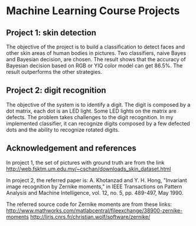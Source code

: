 # Machine Learning Course Projects

## Project 1: skin detection
The objective of the project is to build a classification to detect faces and other skin areas of human bodies in pictures. Two classifiers, naive Bayes and Bayesian decision, are chosen. The result shows that the accuracy of Bayesian decision based on RGB or YIQ color model can get 86.5%. The result outperforms the other strategies.  

## Project 2: digit recognition
The objective of the system is to identify a digit. The digit is composed by a dot matrix, each dot is an LED light. Some LED lights on the matrix are defects. The problem takes challenges to the digit recognition. In my implemented classifier, it can recognize digits composed by a few defected dots and the ability to recognize rotated digits.

## Acknowledgement and references
In project 1, the set of pictures with ground truth are from the link http://web.fsktm.um.edu.my/~cschan/downloads_skin_dataset.html

In project 2, the referred paper is:
A. Khotanzad and Y. H. Hong, "Invariant image recognition by Zernike moments," in IEEE Transactions on Pattern Analysis and Machine Intelligence, vol. 12, no. 5, pp. 489-497, May 1990.

The referred source code for Zernike moments are from these links:
http://www.mathworks.com/matlabcentral/fileexchange/38900-zernike-moments
http://liris.cnrs.fr/christian.wolf/software/zernike/